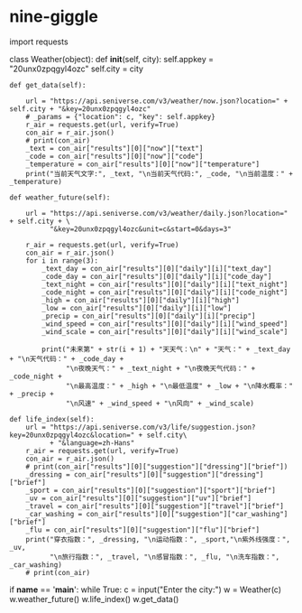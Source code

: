 # nine-giggle
import requests


class Weather(object):
    def __init__(self, city):
        self.appkey = "20unx0zpqgyl4ozc"
        self.city = city

    def get_data(self):

        url = "https://api.seniverse.com/v3/weather/now.json?location=" + self.city + "&key=20unx0zpqgyl4ozc"
        # _params = {"location": c, "key": self.appkey}
        r_air = requests.get(url, verify=True)
        con_air = r_air.json()
        # print(con_air)
        _text = con_air["results"][0]["now"]["text"]
        _code = con_air["results"][0]["now"]["code"]
        _temperature = con_air["results"][0]["now"]["temperature"]
        print("当前天气文字:", _text, "\n当前天气代码:", _code, "\n当前温度：" + _temperature)

    def weather_future(self):

        url = "https://api.seniverse.com/v3/weather/daily.json?location=" + self.city + \
              "&key=20unx0zpqgyl4ozc&unit=c&start=0&days=3"

        r_air = requests.get(url, verify=True)
        con_air = r_air.json()
        for i in range(3):
            _text_day = con_air["results"][0]["daily"][i]["text_day"]
            _code_day = con_air["results"][0]["daily"][i]["code_day"]
            _text_night = con_air["results"][0]["daily"][i]["text_night"]
            _code_night = con_air["results"][0]["daily"][i]["code_night"]
            _high = con_air["results"][0]["daily"][i]["high"]
            _low = con_air["results"][0]["daily"][i]["low"]
            _precip = con_air["results"][0]["daily"][i]["precip"]
            _wind_speed = con_air["results"][0]["daily"][i]["wind_speed"]
            _wind_scale = con_air["results"][0]["daily"][i]["wind_scale"]

            print("未来第" + str(i + 1) + "天天气：\n" + "天气：" + _text_day + "\n天气代码：" + _code_day +
                  "\n夜晚天气：" + _text_night + "\n夜晚天气代码：" + _code_night +
                  "\n最高温度：" + _high + "\n最低温度" + _low + "\n降水概率：" + _precip +
                  "\n风速" + _wind_speed + "\n风向" + _wind_scale)

    def life_index(self):
        url = "https://api.seniverse.com/v3/life/suggestion.json?key=20unx0zpqgyl4ozc&location=" + self.city\
              + "&language=zh-Hans"
        r_air = requests.get(url, verify=True)
        con_air = r_air.json()
        # print(con_air["results"][0]["suggestion"]["dressing"]["brief"])
        _dressing = con_air["results"][0]["suggestion"]["dressing"]["brief"]
        _sport = con_air["results"][0]["suggestion"]["sport"]["brief"]
        _uv = con_air["results"][0]["suggestion"]["uv"]["brief"]
        _travel = con_air["results"][0]["suggestion"]["travel"]["brief"]
        _car_washing = con_air["results"][0]["suggestion"]["car_washing"]["brief"]
        _flu = con_air["results"][0]["suggestion"]["flu"]["brief"]
        print("穿衣指数：", _dressing, "\n运动指数：", _sport,"\n紫外线强度：", _uv,
              "\n旅行指数：", _travel, "\n感冒指数：", _flu, "\n洗车指数：", _car_washing)
        # print(con_air)


if __name__ == '__main__':
    while True:
        c = input("Enter the city:")
        w = Weather(c)
        w.weather_future()
        w.life_index()
        w.get_data()
